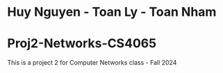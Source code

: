 # Huy Nguyen - Toan Ly - Toan Nham
# Proj2-Networks-CS4065
This is a project 2 for Computer Networks class - Fall 2024